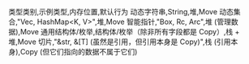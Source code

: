 类型类别,示例类型,内存位置,默认行为
动态字符串,String,堆,Move
动态集合,"Vec<T>, HashMap<K, V>",堆,Move
智能指针,"Box<T>, Rc<T>, Arc<T>",堆 (管理数据),Move
通用结构体/枚举,结构体/枚举（除非所有字段都是 Copy）,栈 + 堆,Move
切片,"&str, &[T] (虽然是引用，但引用本身是 Copy)",栈 (引用本身),Copy (但它们指向的数据不属于它们)
